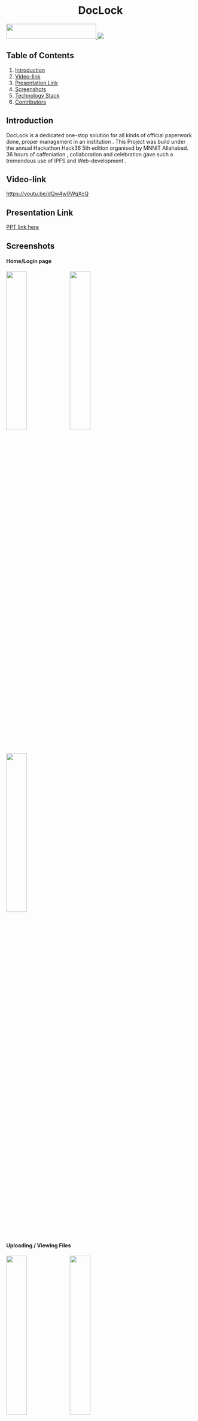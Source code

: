 
<h1 align="center">DocLock</h1>
<p align="center">
</p>
<a href="https://hack36.com"> <img src= "https://user-images.githubusercontent.com/59080953/164938003-b23163ff-964c-4b7d-9414-bb8e9ad4a569.jpg" width = "240 " height = "40" >


 </a>
 <img src = "https://user-images.githubusercontent.com/59080953/164952698-d5687439-6d12-4c6e-b07d-c2156c2bc069.gif">
 
 <h2>Table of Contents</h2>
<ol>
    <li><a href="#Introduction">Introduction</a></li>
    <li><a href="#Video-link">Video-link</a></li>
    <li><a href="#PresentationLink">Presentation Link</a></li>
    <li><a href="#Screenshots">Screenshots</a></li>
    <li><a href="#TechnologyStack">Technology Stack</a></li>
    <li><a href="#Contributors">Contributors</a></li>

</ol>



<h2 id="Introduction">Introduction</h2>
<p> DocLock is a dedicated one-stop solution for all kinds of official paperwork done, proper management in an institution . This Project was build under the annual Hackathon Hack36 5th edition organised by MNNIT Allahabad. 36 hours of caffeniation , collaboration and celebration gave such a tremendous use of IPFS and Web-development .
</p> 
  
<h2 id="Video-link">Video-link</h2>
  <a href="https://youtu.be/dQw4w9WgXcQ">https://youtu.be/dQw4w9WgXcQ</a>
  
<h2 id="PresentationLink">Presentation Link</h2>
  <a href="https://cutt.ly/H365PPT"> PPT link here </a>

<h2 id="Screenshots">Screenshots</h2>
<h4>Home/Login page </h2>

 <div class="x">
<img src ="https://user-images.githubusercontent.com/59080953/164954775-0e0b1add-6f91-4639-9bb0-de89f0745d89.png" width = 33%>
<img src ="https://user-images.githubusercontent.com/59080953/164954859-7774a47d-b31a-4f8e-8b14-5b805fca990a.png" width = 33%>

<img src ="https://user-images.githubusercontent.com/59080953/164954868-1d34e2ff-e626-4903-b27d-c07fe4171b15.png" width = 33%>
</div>

<h4>Uploading / Viewing Files</h4>
 <div class="x2">
<img src ="https://user-images.githubusercontent.com/59080953/164954976-ad359bac-3638-4672-8b9d-af6cc629a723.png" width = 33%>
<img src ="https://user-images.githubusercontent.com/59080953/164955002-53159874-b98a-4b66-b17f-fa032587e2a3.png"  width = 33%>
<img src ="https://user-images.githubusercontent.com/59080953/164955016-d0032e47-39e4-4d08-a293-dab1926250a4.png" width = 33%>
</div>

<h2 id="TechnologyStack">Technology Stack</h2>

  Frontend : NodeJs , ExpressJs 
  Database : MongoDb
  File Storage : IPFS 
   
<h2 id="Contributors">Contributors</h2>

<img src = "https://user-images.githubusercontent.com/59080953/164934609-fcc60864-adec-4c54-866b-e14c18d881e0.gif" width="130" height ="25">


- [abhishek0777](https://github.com/abhishek0777)
- [Sneha0607](https://github.com/Sneha0607)
- [prakharjn12](https://github.com/prakharjn12)


### Made at:
<a href="https://hack36.com"> <img src= "https://user-images.githubusercontent.com/59080953/164938003-b23163ff-964c-4b7d-9414-bb8e9ad4a569.jpg" width = "240 " height = "40" >
 </a>
